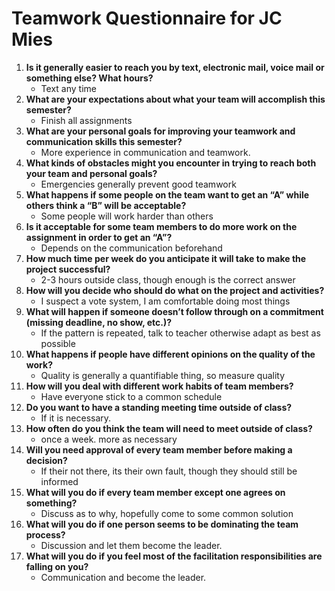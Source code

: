 # Teamwork Questionnaire for JC Mies

1. __Is it generally easier to reach you by text, electronic mail, voice mail or something else?  What hours?__ 
   * Text any time
1. __What are your expectations about what your team will accomplish this semester?__ 
   * Finish all assignments
1. __What are your personal goals for improving your teamwork and communication skills this semester?__ 
   * More experience in communication and teamwork.
1. __What kinds of obstacles might you encounter in trying to reach both your team and personal goals?__ 
   * Emergencies generally prevent good teamwork
1. __What happens if some people on the team want to get an “A” while others think a “B” will be acceptable?__ 
   * Some people will work harder than others
1. __Is it acceptable for some team members to do more work on the assignment in order to get an “A”?__ 
   * Depends on the communication beforehand
1. __How much time per week do you anticipate it will take to make the project successful?__ 
   * 2-3 hours outside class, though enough is the correct answer
1. __How will you decide who should do what on the project and activities?__ 
   * I suspect a vote system, I am comfortable doing most things
1. __What will happen if someone doesn’t follow through on a commitment (missing deadline, no show, etc.)?__ 
   * If the pattern is repeated, talk to teacher otherwise adapt as best as possible
1. __What happens if people have different opinions on the quality of the work?__ 
   * Quality is generally a quantifiable thing, so measure quality
1. __How will you deal with different work habits of team members?__ 
   * Have everyone stick to a common schedule
1. __Do you want to have a standing meeting time outside of class?__ 
   * If it is necessary.
1. __How often do you think the team will need to meet outside of class?__ 
   * once a week. more as necessary
1. __Will you need approval of every team member before making a decision?__ 
   * If their not there, its their own fault, though they should still be informed
1. __What will you do if every team member except one agrees on something?__ 
   * Discuss as to why, hopefully come to some common solution
1. __What will you do if one person seems to be dominating the team process?__ 
   * Discussion and let them become the leader.
1. __What will you do if you feel most of the facilitation responsibilities are falling on you?__ 
   * Communication and become the leader.

